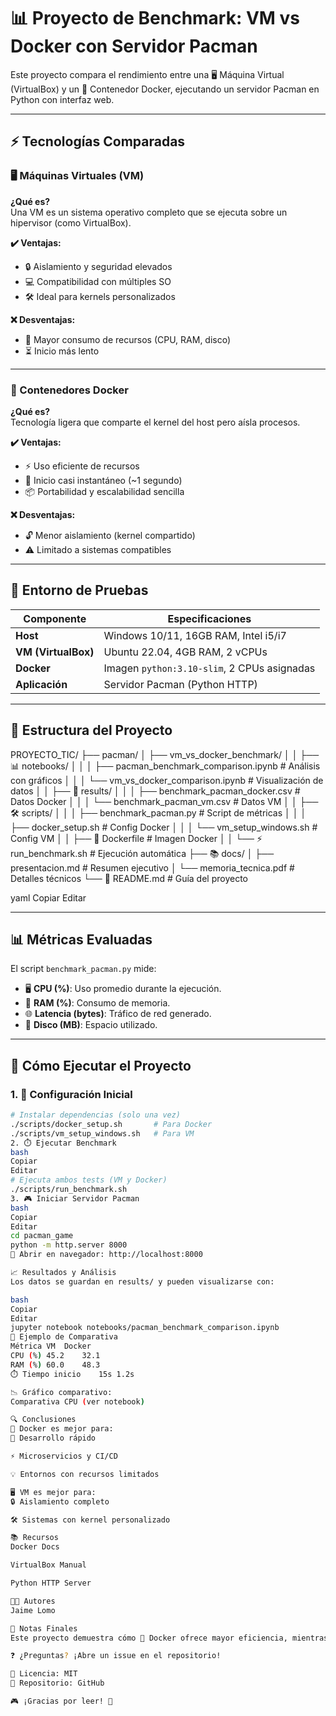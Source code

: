 # 📊 Proyecto de Benchmark: VM vs Docker con Servidor Pacman

Este proyecto compara el rendimiento entre una 🖥️ Máquina Virtual (VirtualBox) y un 🐋 Contenedor Docker, ejecutando un servidor Pacman en Python con interfaz web.

---

## ⚡ Tecnologías Comparadas

### 🖥️ Máquinas Virtuales (VM)

**¿Qué es?**  
Una VM es un sistema operativo completo que se ejecuta sobre un hipervisor (como VirtualBox).

**✔️ Ventajas:**
- 🔒 Aislamiento y seguridad elevados  
- 💻 Compatibilidad con múltiples SO  
- 🛠️ Ideal para kernels personalizados  

**❌ Desventajas:**
- 🐢 Mayor consumo de recursos (CPU, RAM, disco)  
- ⏳ Inicio más lento  

---

### 🐋 Contenedores Docker

**¿Qué es?**  
Tecnología ligera que comparte el kernel del host pero aísla procesos.

**✔️ Ventajas:**
- ⚡ Uso eficiente de recursos  
- 🚀 Inicio casi instantáneo (~1 segundo)  
- 📦 Portabilidad y escalabilidad sencilla  

**❌ Desventajas:**
- 🔓 Menor aislamiento (kernel compartido)  
- ⚠️ Limitado a sistemas compatibles  

---

## 🔧 Entorno de Pruebas

| Componente | Especificaciones |
|-----------|------------------|
| **Host** | Windows 10/11, 16GB RAM, Intel i5/i7 |
| **VM (VirtualBox)** | Ubuntu 22.04, 4GB RAM, 2 vCPUs |
| **Docker** | Imagen `python:3.10-slim`, 2 CPUs asignadas |
| **Aplicación** | Servidor Pacman (Python HTTP) |

---

## 📂 Estructura del Proyecto

PROYECTO_TIC/
├── pacman/
│ ├── vm_vs_docker_benchmark/
│ │ ├── 📊 notebooks/
│ │ │ ├── pacman_benchmark_comparison.ipynb # Análisis con gráficos
│ │ │ └── vm_vs_docker_comparison.ipynb # Visualización de datos
│ │ ├── 📁 results/
│ │ │ ├── benchmark_pacman_docker.csv # Datos Docker
│ │ │ └── benchmark_pacman_vm.csv # Datos VM
│ │ ├── 🛠️ scripts/
│ │ │ ├── benchmark_pacman.py # Script de métricas
│ │ │ ├── docker_setup.sh # Config Docker
│ │ │ └── vm_setup_windows.sh # Config VM
│ │ ├── 🐋 Dockerfile # Imagen Docker
│ │ └── ⚡ run_benchmark.sh # Ejecución automática
├── 📚 docs/
│ ├── presentacion.md # Resumen ejecutivo
│ └── memoria_tecnica.pdf # Detalles técnicos
└── 📌 README.md # Guía del proyecto

yaml
Copiar
Editar

---

## 📊 Métricas Evaluadas

El script `benchmark_pacman.py` mide:

- 🖥️ **CPU (%)**: Uso promedio durante la ejecución.  
- 🧠 **RAM (%)**: Consumo de memoria.  
- 🌐 **Latencia (bytes)**: Tráfico de red generado.  
- 💾 **Disco (MB)**: Espacio utilizado.  

---

## 🚀 Cómo Ejecutar el Proyecto

### 1. 🔄 Configuración Inicial

```bash
# Instalar dependencias (solo una vez)
./scripts/docker_setup.sh       # Para Docker
./scripts/vm_setup_windows.sh   # Para VM
2. ⏱️ Ejecutar Benchmark
bash
Copiar
Editar
# Ejecuta ambos tests (VM y Docker)
./scripts/run_benchmark.sh
3. 🎮 Iniciar Servidor Pacman
bash
Copiar
Editar
cd pacman_game
python -m http.server 8000
🔗 Abrir en navegador: http://localhost:8000

📈 Resultados y Análisis
Los datos se guardan en results/ y pueden visualizarse con:

bash
Copiar
Editar
jupyter notebook notebooks/pacman_benchmark_comparison.ipynb
📌 Ejemplo de Comparativa
Métrica	VM	Docker
CPU (%)	45.2	32.1
RAM (%)	60.0	48.3
⏱️ Tiempo inicio	15s	1.2s

📉 Gráfico comparativo:
Comparativa CPU (ver notebook)

🔍 Conclusiones
🐋 Docker es mejor para:
🚀 Desarrollo rápido

⚡ Microservicios y CI/CD

💡 Entornos con recursos limitados

🖥️ VM es mejor para:
🔒 Aislamiento completo

🛠️ Sistemas con kernel personalizado

📚 Recursos
Docker Docs

VirtualBox Manual

Python HTTP Server

🧑‍💻 Autores
Jaime Lomo

📌 Notas Finales
Este proyecto demuestra cómo 🐋 Docker ofrece mayor eficiencia, mientras que 🖥️ VM proporciona mejor aislamiento.

❓ ¿Preguntas? ¡Abre un issue en el repositorio!

📜 Licencia: MIT
🔗 Repositorio: GitHub

🎮 ¡Gracias por leer! 🚀
